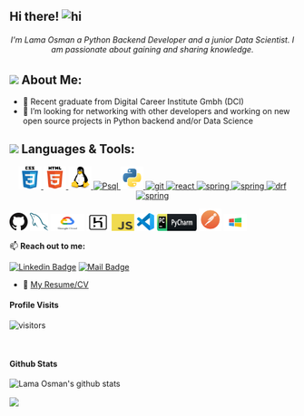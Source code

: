 ## Hi there! <img src="https://user-images.githubusercontent.com/1303154/88677602-1635ba80-d120-11ea-84d8-d263ba5fc3c0.gif" width="28px" height="28px" alt="hi">

<h6 align="center">I'm Lama Osman a Python Backend Developer and a junior Data Scientist.
I am passionate about gaining and sharing knowledge. </h6>


## <img src="https://media.giphy.com/media/WUlplcMpOCEmTGBtBW/giphy.gif" width="40"> **About Me:**
- 🔭 Recent graduate from Digital Career Institute Gmbh (DCI)
- 🤔 I’m looking for networking with other developers and working on new open source projects in Python backend and/or Data Science



## <img src="https://media.giphy.com/media/j2pOGeGYKe2xCCKwfi/giphy.gif" width="40"> **Languages & Tools:**

<p align="center"> 
<a href="https://www.w3schools.com/css/" target="_blank"> <img src="https://raw.githubusercontent.com/devicons/devicon/master/icons/css3/css3-original-wordmark.svg" alt="css3" width="40" height="40"/> </a> </a> 
<a href="https://www.w3.org/html/" target="_blank"> <img src="https://raw.githubusercontent.com/devicons/devicon/master/icons/html5/html5-original-wordmark.svg" alt="html5" width="40" height="40"/> </a>
<a href="https://www.linux.org/" target="_blank"> <img src="https://raw.githubusercontent.com/devicons/devicon/master/icons/linux/linux-original.svg" alt="linux" width="40" height="40"/> </a> 
<a href="https://www.postgresql.org/" target="_blank"> <img src="https://www.postgresql.org/media/img/about/press/elephant.png" alt="Psql" width="40" height="40"/> </a>
<a href="https://www.python.org" target="_blank"> <img src="https://raw.githubusercontent.com/devicons/devicon/master/icons/python/python-original.svg" alt="python" width="40" height="40"/> </a>
<a href="https://git-scm.com/" target="_blank"><img src="https://cdn.jsdelivr.net/gh/devicons/devicon/icons/git/git-original.svg" alt="git" width="40" height="40"/> </a>
<a href="https://www.djangoproject.com/" target="_blank"><img src="https://img.icons8.com/color/2x/django.png" alt="react" width="40" height="40"/> </a>
<a href="https://www.docker.com/" target="_blank"><img src="https://img.icons8.com/fluency/2x/docker.png" alt="spring" width="40" height="40"/> </a> 
<a href="https://fastapi.tiangolo.com/" target="_blank"><img src="https://fastapi.tiangolo.com/img/icon-white.svg" alt="spring" width="40" height="40"/> </a>
<a href="https://www.django-rest-framework.org/" target="_blank"><img src="https://external-content.duckduckgo.com/ip3/www.django-rest-framework.org.ico" alt="drf" width="40" height="40"/> </a> 
<a href="https://en.wikipedia.org/wiki/C%2B%2B" target="_blank"><img src="https://upload.wikimedia.org/wikipedia/commons/thumb/1/18/ISO_C%2B%2B_Logo.svg/240px-ISO_C%2B%2B_Logo.svg.png" alt="spring" width="40" height="40"/> </a>


<a href="https://github.com/" title="GitHub"><img src="ICONS/github.png" /></a>
<a href="https://www.mysql.com/" title="MySQL"><img src="ICONS/mysql.png"/></a>
<img title="Google Cloud" alt="Google Cloud" src="ICONS/gcloud.png" width="60" height="30"/>
<img title="heroku" alt="heroku" src="ICONS/heroku.png" width="40" height="30"/>
<img title="javascript" alt="javascript" src="ICONS/javascript.png" width="40" height="30"/>
<a href="https://code.visualstudio.com/" title="Visual Studio Code"><img src="ICONS/vscode.png" /></a>
<img title="Pycharm" alt="Pycharm" src="ICONS/pycharm.png" width="70" height="30"/>
<img title="Postman" alt="Postman" src="ICONS/postman.png" width="40" height="40"/>
<img title="Windows" alt="Windows" src="ICONS/windows.png" width="40" height="30"/>
</p>


:mailbox: **Reach out to me:** ️

[![Linkedin Badge](https://img.shields.io/badge/-Connect_with_me-0e76a8?style=flat&labelColor=0e76a8&logo=linkedin&logoColor=white)](https://www.linkedin.com/in/lamaosman/)
[![Mail Badge](https://img.shields.io/badge/-Send_me_Email-c0392b?style=flat&labelColor=c0392b&logo=gmail&logoColor=white)](mailto:divya.chandran10@gmail.com)

- :paperclip: [My Resume/CV](https://github.com/Lamaosman2012/Lamaosman2012/blob/main/Resume/CV_Lama_Osman.pdf)

#### Profile Visits 

![visitors](https://visitor-badge.glitch.me/badge?page_id=Lamaosman2012.Lamaosman2012)

<br >

#### Github Stats

![Lama Osman's github stats](https://github-readme-stats.vercel.app/api?username=Lamaosman2012&count_private=true&theme=tokyonight&hide=contribs,prs)

<a href="https://github.com/Lamaosman2012/github-readme-stats"><img align="center" src="https://github-readme-stats.anuraghazra1.vercel.app/api/top-langs/?username=Lamaosman2012&layout=compact&theme=radical&langs_count=6" /> </a>



